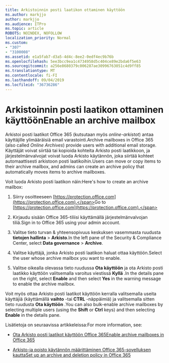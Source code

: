 ```yaml
---
title: Arkistoinnin posti laatikon ottaminen käyttöön
ms.author: markjjo
author: markjjo
ms.audience: ITPro
ms.topic: article
ROBOTS: NOINDEX, NOFOLLOW
localization_priority: Normal
ms.custom:
- "307"
- "3100008"
ms.assetid: e1a5fab7-d3a5-4d4c-8ee2-0edf4ec9b76b
ms.openlocfilehash: 5ee3bcc9ea1c4734958d5c404ce89e2bda6f5e63
ms.sourcegitcommit: a256e8680379c006287ae30996763051c4d9ff85
ms.translationtype: MT
ms.contentlocale: fi-FI
ms.lasthandoff: 09/04/2019
ms.locfileid: "36736286"
---
```

# <a name="enable-an-archive-mailbox"></a><span data-ttu-id="eb9b2-102">Arkistoinnin posti laatikon ottaminen käyttöön</span><span class="sxs-lookup"><span data-stu-id="eb9b2-102">Enable an archive mailbox</span></span>

<span data-ttu-id="eb9b2-103">Arkistoi posti laatikot Office 365 (kutsutaan myös *online-arkistot*) antaa käyttäjille ylimääräisiä email varastointi.</span><span class="sxs-lookup"><span data-stu-id="eb9b2-103">Archive mailboxes in Office 365 (also called  *Online Archives*) provide users with additional email storage.</span></span> <span data-ttu-id="eb9b2-104">Käyttäjät voivat siirtää tai kopioida kohteita Arkisto posti laatikkoon, ja järjestelmänvalvojat voivat luoda Arkisto käytännön, joka siirtää kohteet automaattisesti arkistoon posti laatikoihin.</span><span class="sxs-lookup"><span data-stu-id="eb9b2-104">Users can move or copy items to their archive mailbox, and admins can create an archive policy that automatically moves items to archive mailboxes.</span></span>
  
<span data-ttu-id="eb9b2-105">Voit luoda Arkisto posti laatikon näin:</span><span class="sxs-lookup"><span data-stu-id="eb9b2-105">Here's how to create an archive mailbox:</span></span>
  
1. <span data-ttu-id="eb9b2-106">Siirry osoitteeseen [https://protection.office.com](https://protection.office.com).</span><span class="sxs-lookup"><span data-stu-id="eb9b2-106">Go to [https://protection.office.com](https://protection.office.com).</span></span>

2. <span data-ttu-id="eb9b2-107">Kirjaudu sisään Office 365-tiliisi käyttämällä järjestelmänvalvojan tiliä.</span><span class="sxs-lookup"><span data-stu-id="eb9b2-107">Sign in to Office 365 using your admin account.</span></span>

3. <span data-ttu-id="eb9b2-108">Valitse tieto turvan &amp; yhteensopivuus keskuksen vasemmasta ruudusta **tietojen hallinta** \> **Arkisto**.</span><span class="sxs-lookup"><span data-stu-id="eb9b2-108">In the left pane of the Security &amp; Compliance Center, select **Data governance** \> **Archive**.</span></span>

4. <span data-ttu-id="eb9b2-109">Valitse käyttäjä, jonka Arkisto posti laatikon haluat ottaa käyttöön.</span><span class="sxs-lookup"><span data-stu-id="eb9b2-109">Select the user whose archive mailbox you want to enable.</span></span>

5. <span data-ttu-id="eb9b2-110">Valitse oikealla olevassa tieto ruudussa **Ota käyttöön** ja ota Arkisto posti laatikko käyttöön valitsemalla varoitus viestissä **Kyllä** .</span><span class="sxs-lookup"><span data-stu-id="eb9b2-110">In the details pane on the right, select **Enable** and then select **Yes** in the warning message to enable the archive mailbox.</span></span>

<span data-ttu-id="eb9b2-111">Voit myös ottaa Arkisto posti laatikot käyttöön kerralla valitsemalla useita käyttäjiä (käyttämällä **vaihto** -tai **CTRL** -näppäimiä) ja valitsemalla sitten tieto ruudusta **Ota käyttöön** .</span><span class="sxs-lookup"><span data-stu-id="eb9b2-111">You can also bulk-enable archive mailboxes by selecting multiple users (using the **Shift** or **Ctrl** keys) and then selecting **Enable** in the details pane.</span></span>
  
<span data-ttu-id="eb9b2-112">Lisätietoja on seuraavissa artikkeleissa:</span><span class="sxs-lookup"><span data-stu-id="eb9b2-112">For more information, see:</span></span>
  
- [<span data-ttu-id="eb9b2-113">Ota Arkisto posti laatikot käyttöön Office 365</span><span class="sxs-lookup"><span data-stu-id="eb9b2-113">Enable archive mailboxes in Office 365</span></span>](https://docs.microsoft.com/office365/securitycompliance/enable-archive-mailboxes)

- [<span data-ttu-id="eb9b2-114">Arkisto-ja poisto käytännön määrittäminen Office 365-sovelluksen kautta</span><span class="sxs-lookup"><span data-stu-id="eb9b2-114">Set up an archive and deletion policy in Office 365</span></span>](https://docs.microsoft.com//office365/securitycompliance/set-up-an-archive-and-deletion-policy-for-mailboxes)
